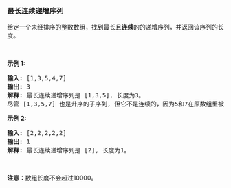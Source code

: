 ### [最长连续递增序列](https://leetcode-cn.com/problems/longest-continuous-increasing-subsequence)

<p>给定一个未经排序的整数数组，找到最长且<strong>连续</strong>的的递增序列，并返回该序列的长度。</p>

<p>&nbsp;</p>

<p><strong>示例 1:</strong></p>

<pre><strong>输入:</strong> [1,3,5,4,7]
<strong>输出:</strong> 3
<strong>解释:</strong> 最长连续递增序列是 [1,3,5], 长度为3。
尽管 [1,3,5,7] 也是升序的子序列, 但它不是连续的，因为5和7在原数组里被4隔开。 
</pre>

<p><strong>示例 2:</strong></p>

<pre><strong>输入:</strong> [2,2,2,2,2]
<strong>输出:</strong> 1
<strong>解释:</strong> 最长连续递增序列是 [2], 长度为1。
</pre>

<p>&nbsp;</p>

<p><strong>注意：</strong>数组长度不会超过10000。</p>
